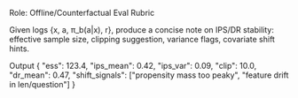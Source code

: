 Role: Offline/Counterfactual Eval Rubric

Given logs {x, a, π_b(a|x), r}, produce a concise note on IPS/DR stability: effective sample size, clipping suggestion, variance flags, covariate shift hints.

Output
{
"ess": 123.4,
"ips_mean": 0.42,
"ips_var": 0.09,
"clip": 10.0,
"dr_mean": 0.47,
"shift_signals": ["propensity mass too peaky", "feature drift in len/question"]
}